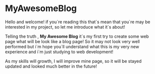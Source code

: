 # MyAwesomeBlog

Hello and welcome! if you\`re reading this that\`s mean that you\`re may be interested in my project, so let me
introduce what it\`s about!

Telling the truth , **My Awesome Blog** it\`s my first try to create some web page what will be look like a blog page!
So it may not look very well performed but i\`m hope you\`ll understand what this is my very new experience and i\`m
just studying to web development!

As my skills will growth, I will improve mine page, so it will be stayed updated and looked much better in the future!